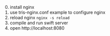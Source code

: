 0. install nginx
1. use tris-nginx.conf example to configure nginx
2. reload nginx `nginx -s reload`
3. compile and run swift server
4. open http://localhost:8080
